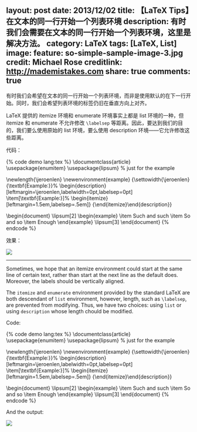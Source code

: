 layout: post
date: 2013/12/02
title: 【LaTeX Tips】在文本的同一行开始一个列表环境
description: 有时我们会需要在文本的同一行开始一个列表环境，这里是解决方法。
category: LaTeX
tags: [LaTeX, List]
image:
  feature: so-simple-sample-image-3.jpg
  credit: Michael Rose
  creditlink: http://mademistakes.com
share: true
comments: true
---

有时我们会希望在文本的同一行开始一个列表环境，而非是使用默认的在下一行开始。同时，我们会希望列表环境的标签仍旧在垂直方向上对齐。

LaTeX 提供的 itemize 环境和 enumerate 环境事实上都是 list 环境的一种，但 itemize 和 enumerate 不允许修改 `\labelsep` 等距离。因此，要达到我们的目的，我们要么使用原始的 list 环境，要么使用 description 环境——它允许修改这些距离。

<!--more-->

代码：

{% code demo lang:tex %}
\documentclass{article}
\usepackage{enumitem}
\usepackage{lipsum} % just for the example

\newlength{\jeroenlen}
\newenvironment{example}
 {\settowidth{\jeroenlen}{\textbf{Example:}}%
  \begin{description}[leftmargin=\jeroenlen,labelwidth=0pt,labelsep=0pt]
  \item[\textbf{Example:}]%
  \begin{itemize}[leftmargin=1.5em,labelsep=.5em]}
 {\end{itemize}\end{description}}

\begin{document}
\lipsum[2]
\begin{example}
\item Such and such
\item So and so
\item Enough
\end{example}
\lipsum[3]
\end{document}
{% endcode %}

效果：

![](http://i.stack.imgur.com/xbCIc.png)

----------

Sometimes, we hope that an itemize environment could start at the same line of certain text, rather than start at the next line as the default does. Moreover, the labels should be vertically aligned.

The `itemize` and `enumerate` environment provided by the standard LaTeX are both descendant of `list` environment, however, length, such as `\labelsep`, are prevented from modifying. Thus, we have two choices: using `list` or using `description` whose length chould be modified.

Code:

{% code demo lang:tex %}
\documentclass{article}
\usepackage{enumitem}
\usepackage{lipsum} % just for the example

\newlength{\jeroenlen}
\newenvironment{example}
 {\settowidth{\jeroenlen}{\textbf{Example:}}%
  \begin{description}[leftmargin=\jeroenlen,labelwidth=0pt,labelsep=0pt]
  \item[\textbf{Example:}]%
  \begin{itemize}[leftmargin=1.5em,labelsep=.5em]}
 {\end{itemize}\end{description}}

\begin{document}
\lipsum[2]
\begin{example}
\item Such and such
\item So and so
\item Enough
\end{example}
\lipsum[3]
\end{document}
{% endcode %}

And the output:

![](http://i.stack.imgur.com/xbCIc.png)
